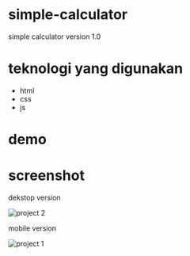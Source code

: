 # simple-calculator
simple calculator
version 1.0

# teknologi yang digunakan

- html
- css
- js

# demo

# screenshot
dekstop version

![project 2](https://user-images.githubusercontent.com/59074036/105637568-d36f5800-5ea0-11eb-820a-2c76eabe435f.JPG)

mobile version

![project 1](https://user-images.githubusercontent.com/59074036/105637569-d5391b80-5ea0-11eb-9993-0c443f78265e.JPG)
